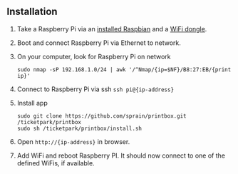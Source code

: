 ## Installation
1. Take a Raspberry Pi via an [installed Raspbian](https://www.raspberrypi.org/downloads/) and a [WiFi dongle](https://www.raspberrypi.org/products/usb-wifi-dongle/).
2. Boot and connect Raspberry Pi via Ethernet to network.
3. On your computer, look for Raspberry Pi on network

    ```
    sudo nmap -sP 192.168.1.0/24 | awk '/^Nmap/{ip=$NF}/B8:27:EB/{print ip}'
    ```

4. Connect to Raspberry Pi via ssh `ssh pi@{ip-address}`
5. Install app

    ```
    sudo git clone https://github.com/sprain/printbox.git /ticketpark/printbox
    sudo sh /ticketpark/printbox/install.sh
    ```

6. Open `http://{ip-address}` in browser.
7. Add WiFi and reboot Raspberry PI. It should now connect to one of the defined WiFis, if available.